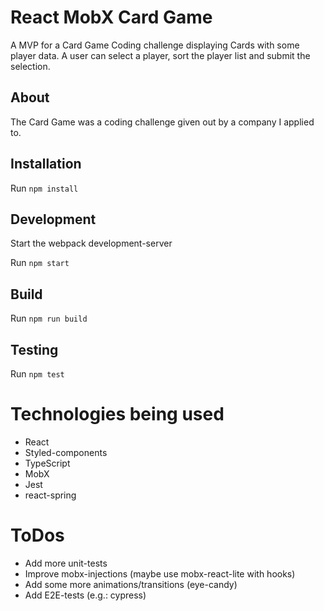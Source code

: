 # React MobX Card Game
A MVP for a Card Game Coding challenge displaying Cards with some player data. A user can select a player, sort the player list and submit the selection.

## About
The Card Game was a coding challenge given out by a company I applied to.

## Installation

Run `npm install`

## Development

Start the webpack development-server

Run `npm start`

## Build

Run `npm run build`

## Testing

Run `npm test`

# Technologies being used
- React
- Styled-components
- TypeScript
- MobX
- Jest
- react-spring

# ToDos
- Add more unit-tests
- Improve mobx-injections (maybe use mobx-react-lite with hooks)
- Add some more animations/transitions (eye-candy)
- Add E2E-tests (e.g.: cypress)
